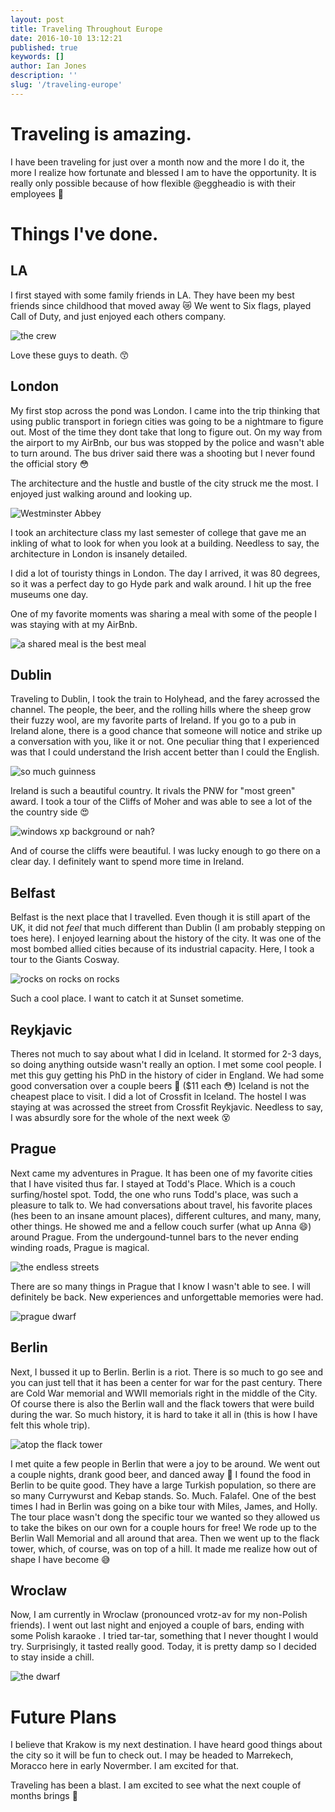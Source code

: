 ```yaml
---
layout: post
title: Traveling Throughout Europe
date: 2016-10-10 13:12:21
published: true
keywords: []
author: Ian Jones
description: ''
slug: '/traveling-europe'
---
```


# Traveling is amazing.

I have been traveling for just over a month now and the more I do it, the more I realize how
fortunate and blessed I am to have the opportunity. It is really only possible because of how flexible 
@eggheadio is with their employees :raised_hands: 

# Things I've done.

## LA
I first stayed with some family friends in LA. They have been my best friends since childhood 
that moved away :crying_cat_face: We went to Six flags, played Call of Duty, and just enjoyed
each others company. 

![the crew](https://s3.amazonaws.com/ianjonesfirehose/uploads/blog/traveling_europe/luke_and_justin.jpg)

Love these guys to death. :kissing_smiling_eyes:

## London

My first stop across the pond was London. I came into the trip thinking that using public transport
in foriegn cities was going to be a nightmare to figure out. Most of the time they dont take that
long to figure out. On my way from the airport to my AirBnb, our bus was stopped by the police and 
wasn't able to turn around. The bus driver said there was a shooting but I never found the official
story :flushed: 

The architecture and the hustle and bustle of the city struck me the most. I enjoyed just walking around 
and looking up. 

![Westminster Abbey](https://s3.amazonaws.com/ianjonesfirehose/uploads/blog/traveling_europe/westminster_abbey.jpg)

I took an architecture class my last semester of college that gave me an inkling of what to look for
when you look at a building. Needless to say, the architecture in London is insanely detailed. 

I did a lot of touristy things in London. The day I arrived, it was 80 degrees, so it was a perfect day 
to go Hyde park and walk around. I hit up the free museums one day. 

One of my favorite moments was sharing a meal with some of the people I was staying with at my AirBnb.

![a shared meal is the best meal](https://s3.amazonaws.com/ianjonesfirehose/uploads/blog/traveling_europe/london_airbnb.jpg)

## Dublin

Traveling to Dublin, I took the train to Holyhead, and the farey acrossed the channel. The people, the beer, 
and the rolling hills where the sheep grow their fuzzy wool, are my favorite parts of Ireland. If you go
to a pub in Ireland alone, there is a good chance that someone will notice and strike up a conversation with
you, like it or not. One peculiar thing that I experienced was that I could understand the Irish accent better
than I could the English. 

![so much guinness](https://s3.amazonaws.com/ianjonesfirehose/uploads/blog/traveling_europe/guinness.jpg)

Ireland is such a beautiful country. It rivals the PNW for "most green" award. I took a tour of the 
Cliffs of Moher and was able to see a lot of the the country side :heart_eyes:

![windows xp background or nah?](https://s3.amazonaws.com/ianjonesfirehose/uploads/blog/traveling_europe/windows_xp_background.jpg)


And of course the cliffs were beautiful. I was lucky enough to go there on a clear day. I definitely want
to spend more time in Ireland. 

## Belfast

Belfast is the next place that I travelled. Even though it is still apart of the UK, it did not _feel_ that
much different than Dublin (I am probably stepping on toes here). I enjoyed learning about the history
of the city. It was one of the most bombed allied cities because of its industrial capacity. Here, I took
a tour to the Giants Cosway.

![rocks on rocks on rocks](https://s3.amazonaws.com/ianjonesfirehose/uploads/blog/traveling_europe/giants_cosway.jpg) 

Such a cool place. I want to catch it at Sunset sometime. 

## Reykjavic

Theres not much to say about what I did in Iceland. It stormed for 2-3 days, so doing anything outside wasn't
really an option. I met some cool people. I met this guy getting his PhD in the history of cider in England. We 
had some good conversation over a couple beers :beers: ($11 each :flushed:) Iceland is not the cheapest place to
visit. I did a lot of Crossfit in Iceland. The hostel I was staying at was acrossed the street from Crossfit Reykjavic.
Needless to say, I was absurdly sore for the whole of the next week :dizzy_face:

## Prague

Next came my adventures in Prague. It has been one of my favorite cities that I have visited thus far. I stayed at 
Todd's Place. Which is a couch surfing/hostel spot. Todd, the one who runs Todd's place, was such a pleasure to talk to.
We had conversations about travel, his favorite places (hes been to an insane amount places), different cultures, and many, 
many, other things. He showed me and a fellow couch surfer (what up Anna :smile:) around Prague. From the undergound-tunnel
bars to the never ending winding roads, Prague is magical. 

![the endless streets](https://s3.amazonaws.com/ianjonesfirehose/uploads/blog/traveling_europe/prague_streets.jpg)

There are so many things in Prague that I know I wasn't able to see. I will definitely be back. New experiences and
unforgettable memories were had.

![prague dwarf](https://s3.amazonaws.com/ianjonesfirehose/uploads/blog/traveling_europe/prague_dwarf.jpg)

## Berlin

Next, I bussed it up to Berlin. Berlin is a riot. There is so much to go see and you can just tell that it has been a center for 
war for the past century. There are Cold War memorial and WWII memorials right in the middle of the City. Of course there is 
also the Berlin wall and the flack towers that were build during the war. So much history, it is hard to take it all in (this is
how I have felt this whole trip). 

![atop the flack tower](https://s3.amazonaws.com/ianjonesfirehose/uploads/blog/traveling_europe/atop_the_flack_tower.jpg)

I met quite a few people in Berlin that were a joy to be around. We went out a couple nights, drank
good beer, and danced away :dancer: I found the food in Berlin to be quite good. They have a large Turkish population, so there
are so many Currywurst and Kebap stands. So. Much. Falafel. One of the best times I had in Berlin was going on a bike tour with
Miles, James, and Holly. The tour place wasn't dong the specific tour we wanted so they allowed us to take the bikes on our own
for a couple hours for free! We rode up to the Berlin Wall Memorial and all around that area. Then we went up to the 
flack tower, which, of course, was on top of a hill. It made me realize how out of shape I have become :sweat_smile:

## Wroclaw

Now, I am currently in Wroclaw (pronounced vrotz-av for my non-Polish friends). I went out last night and enjoyed a couple of
bars, ending with some Polish karaoke . I tried tar-tar, something that I never thought I would try. Surprisingly, it tasted 
really good. Today, it is pretty damp so I decided to stay inside a chill.

![the dwarf](https://s3.amazonaws.com/ianjonesfirehose/uploads/blog/traveling_europe/wroclaw_dwarf.jpg)

# Future Plans

I believe that Krakow is my next destination. I have heard good things about the city so it will be fun to check out. I may be 
headed to Marrekech, Moracco here in early Novermber. I am excited for that. 

Traveling has been a blast. I am excited to see what the next couple of months brings :rocket:
